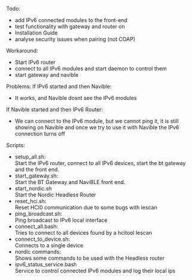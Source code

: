 
Todo:
- add IPv6 connected modules to the front-end 
- test functionality with gateway and router on 
- Installation Guide
- analyse security issues when pairing (not COAP)

Workaround: 
- Start IPv6 router
- connect to all IPv6 modules and start daemon to control them
- start gateway and navible

Problems:
If IPv6 started and then Navible:
- It works, and Navible dosnt see the IPv6 modules

If Navible started and then IPv6 Router: 
- We can connect to the IPv6 module, but we cannot ping it, it is still showing on Navible
and once we try to use it with Navible the IPv6 connection turns off

Scripts:
- setup_all.sh:<br>
	Start the IPv6 router, connect to all IPv6 devices, start the bt gateway and the front end. 
- start_gateway.sh:<br>
	Start the BT Gateway and NaviBLE front end. 
- start_nordic.sh<br>
	Start the Nordic Headless Router
- reset_hci.sh:<br>
	Reset HCI0 communication due to some bugs with lescan
- ping_broadcast.sh:<br>
	Ping broadcast to IPv6 local interface
- connect_all.bash:<br>
	Tries to connect to all devices found by a hcitool lescan
- connect_to_device.sh:<br>
	Connects to a single device
- nordic commands:<br>
	Shows some commands to be used with the Headless router
- ipv6_status_service.bash <br>
	Service to control connected IPv6 modules and log their local ips
